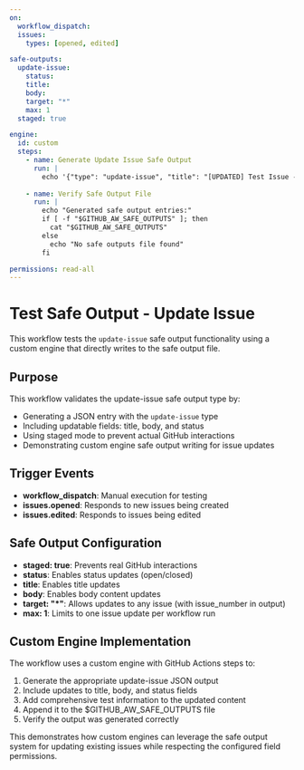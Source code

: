 ```yaml
---
on:
  workflow_dispatch:
  issues:
    types: [opened, edited]

safe-outputs:
  update-issue:
    status:
    title:
    body:
    target: "*"
    max: 1
  staged: true

engine:
  id: custom
  steps:
    - name: Generate Update Issue Safe Output
      run: |
        echo '{"type": "update-issue", "title": "[UPDATED] Test Issue - Safe Output Update Test", "body": "# Updated Issue Body\n\nThis issue has been updated by the test-safe-output-update-issue workflow to validate the update-issue safe output functionality.\n\n**Update Details:**\n- Safe Output Type: update-issue\n- Updated by: Custom Engine\n- Update time: '"$(date)"'\n- Original trigger: ${{ github.event_name }}\n- Staged Mode: true\n\n**Test Status:** ✅ Update functionality verified\n\nThis update should not modify actual GitHub issues due to staged mode.\n\n## Fields Updated\n- Title: Added [UPDATED] prefix\n- Body: Completely replaced with test content\n- Status: Set to open (no change in this test)\n\n## Validation Points\n- Custom engine can generate update-issue outputs\n- All configurable fields (title, body, status) are supported\n- Staged mode prevents actual API calls", "status": "open"}' >> $GITHUB_AW_SAFE_OUTPUTS
        
    - name: Verify Safe Output File
      run: |
        echo "Generated safe output entries:"
        if [ -f "$GITHUB_AW_SAFE_OUTPUTS" ]; then
          cat "$GITHUB_AW_SAFE_OUTPUTS"
        else
          echo "No safe outputs file found"
        fi

permissions: read-all
---
```


# Test Safe Output - Update Issue

This workflow tests the `update-issue` safe output functionality using a custom engine that directly writes to the safe output file.

## Purpose

This workflow validates the update-issue safe output type by:
- Generating a JSON entry with the `update-issue` type
- Including updatable fields: title, body, and status
- Using staged mode to prevent actual GitHub interactions
- Demonstrating custom engine safe output writing for issue updates

## Trigger Events

- **workflow_dispatch**: Manual execution for testing
- **issues.opened**: Responds to new issues being created
- **issues.edited**: Responds to issues being edited

## Safe Output Configuration

- **staged: true**: Prevents real GitHub interactions
- **status**: Enables status updates (open/closed)
- **title**: Enables title updates
- **body**: Enables body content updates
- **target: "*"**: Allows updates to any issue (with issue_number in output)
- **max: 1**: Limits to one issue update per workflow run

## Custom Engine Implementation

The workflow uses a custom engine with GitHub Actions steps to:
1. Generate the appropriate update-issue JSON output
2. Include updates to title, body, and status fields
3. Add comprehensive test information to the updated content
4. Append it to the $GITHUB_AW_SAFE_OUTPUTS file
5. Verify the output was generated correctly

This demonstrates how custom engines can leverage the safe output system for updating existing issues while respecting the configured field permissions.